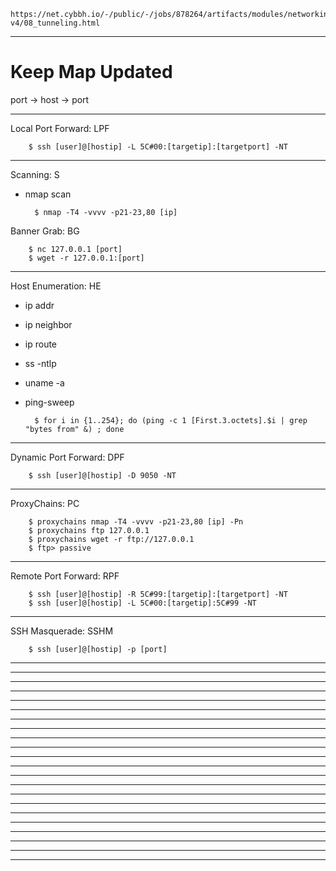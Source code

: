     https://net.cybbh.io/-/public/-/jobs/878264/artifacts/modules/networking/slides-v4/08_tunneling.html
_________________________________________________________________________________________________________________
# Keep Map Updated
port -> host -> port
_________________________________________________________________________________________________________________
Local Port Forward: LPF

        $ ssh [user]@[hostip] -L 5C#00:[targetip]:[targetport] -NT
_________________________________________________________________________________________________________________
Scanning: S

- nmap scan

        $ nmap -T4 -vvvv -p21-23,80 [ip]

Banner Grab: BG

        $ nc 127.0.0.1 [port]
        $ wget -r 127.0.0.1:[port]
_________________________________________________________________________________________________________________
Host Enumeration: HE

- ip addr
- ip neighbor
- ip route
- ss -ntlp
- uname -a
- ping-sweep

        $ for i in {1..254}; do (ping -c 1 [First.3.octets].$i | grep "bytes from" &) ; done
_________________________________________________________________________________________________________________
Dynamic Port Forward: DPF

        $ ssh [user]@[hostip] -D 9050 -NT
_________________________________________________________________________________________________________________
ProxyChains: PC

        $ proxychains nmap -T4 -vvvv -p21-23,80 [ip] -Pn
        $ proxychains ftp 127.0.0.1
        $ proxychains wget -r ftp://127.0.0.1
        $ ftp> passive
_________________________________________________________________________________________________________________
Remote Port Forward: RPF
        
        $ ssh [user]@[hostip] -R 5C#99:[targetip]:[targetport] -NT
        $ ssh [user]@[hostip] -L 5C#00:[targetip]:5C#99 -NT
_________________________________________________________________________________________________________________
SSH Masquerade: SSHM

        $ ssh [user]@[hostip] -p [port]
_________________________________________________________________________________________________________________

_________________________________________________________________________________________________________________

_________________________________________________________________________________________________________________

_________________________________________________________________________________________________________________

_________________________________________________________________________________________________________________

_________________________________________________________________________________________________________________

_________________________________________________________________________________________________________________

_________________________________________________________________________________________________________________

_________________________________________________________________________________________________________________

_________________________________________________________________________________________________________________

_________________________________________________________________________________________________________________

_________________________________________________________________________________________________________________

_________________________________________________________________________________________________________________

_________________________________________________________________________________________________________________

_________________________________________________________________________________________________________________

_________________________________________________________________________________________________________________

_________________________________________________________________________________________________________________

_________________________________________________________________________________________________________________

_________________________________________________________________________________________________________________

_________________________________________________________________________________________________________________

_________________________________________________________________________________________________________________

_________________________________________________________________________________________________________________
